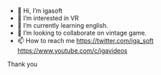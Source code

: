 - 👋 Hi, I’m igasoft
- 👀 I’m interested in VR
- 🌱 I’m currently learning english.
- 💞️ I’m looking to collaborate on vintage game.
- 📫 How to reach me https://twitter.com/iga_soft
                     https://www.youtube.com/c/igavideos

Thank you
